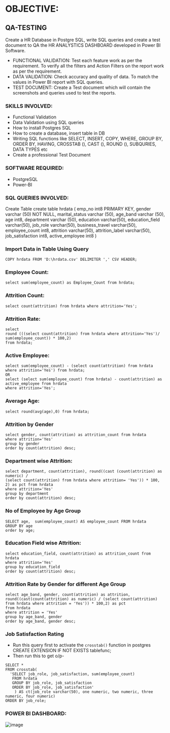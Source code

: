 # OBJECTIVE:

## QA-TESTING 

Create a HR Database in Postgre SQL, write SQL queries and create a test document to QA the HR ANALYSTICS DASHBOARD developed in Power BI Software.

* FUNCTIONAL VALIDATION: Test each feature work as per the requirement. To verify all the filters and Action Filters on the report work as per the requirement.
* DATA VALIDATION: Check accuracy and quality of data. To match the values in Power BI report with SQL queries.
* TEST DOCUMENT: Create a Test document which will contain the screenshots and queries used to test the reports.

### SKILLS INVOLVED:

* Functional Validation
* Data Validation using SQL queries
* How to install Postgres SQL
* How to create a database, insert table in DB
* Writing SQL functions like SELECT, INSERT, COPY, WHERE, GROUP BY, ORDER BY, HAVING, CROSSTAB (), CAST (), ROUND (), SUBQURIES, DATA TYPES etc
* Create a professional Test Document


### SOFTWARE REQUIRED:
* PostgreSQL
* Power-BI

### SQL QUERIES INVOLVED:

Create Table
create table hrdata
(
	emp_no int8 PRIMARY KEY,
	gender varchar (50) NOT NULL,
	marital_status varchar (50),
	age_band varchar (50),
	age int8,
	department varchar (50),
	education varchar(50),
	education_field varchar(50),
	job_role varchar(50),
	business_travel varchar(50),
	employee_count int8,
	attrition varchar(50),
	attrition_label varchar(50),
	job_satisfaction int8,
	active_employee int8
)
### Import Data in Table Using Query
```COPY hrdata FROM 'D:\hrdata.csv' DELIMITER ',' CSV HEADER;```

### Employee Count:
```select sum(employee_count) as Employee_Count from hrdata;```

### Attrition Count:
```select count(attrition) from hrdata where attrition='Yes'; ```

### Attrition Rate:
```
select 
round (((select count(attrition) from hrdata where attrition='Yes')/ 
sum(employee_count)) * 100,2)
from hrdata;
```

### Active Employee:
```
select sum(employee_count) - (select count(attrition) from hrdata  where attrition='Yes') from hrdata;
OR
select (select sum(employee_count) from hrdata) - count(attrition) as active_employee from hrdata
where attrition='Yes';
```

### Average Age:
```select round(avg(age),0) from hrdata;```

### Attrition by Gender
```
select gender, count(attrition) as attrition_count from hrdata
where attrition='Yes'
group by gender
order by count(attrition) desc;
```

### Department wise Attrition:
```
select department, count(attrition), round((cast (count(attrition) as numeric) / 
(select count(attrition) from hrdata where attrition= 'Yes')) * 100, 2) as pct from hrdata
where attrition='Yes'
group by department 
order by count(attrition) desc;
```

### No of Employee by Age Group
```
SELECT age,  sum(employee_count) AS employee_count FROM hrdata
GROUP BY age
order by age;
```

### Education Field wise Attrition:
```
select education_field, count(attrition) as attrition_count from hrdata
where attrition='Yes'
group by education_field
order by count(attrition) desc;
```

### Attrition Rate by Gender for different Age Group
```
select age_band, gender, count(attrition) as attrition, 
round((cast(count(attrition) as numeric) / (select count(attrition) from hrdata where attrition = 'Yes')) * 100,2) as pct
from hrdata
where attrition = 'Yes'
group by age_band, gender
order by age_band, gender desc;
```

### Job Satisfaction Rating
- Run this query first to activate the ```crosstab()``` function in postgres
CREATE EXTENSION IF NOT EXISTS tablefunc;
- Then run this to get o/p-
```
SELECT *
FROM crosstab(
  'SELECT job_role, job_satisfaction, sum(employee_count)
   FROM hrdata
   GROUP BY job_role, job_satisfaction
   ORDER BY job_role, job_satisfaction'
	) AS ct(job_role varchar(50), one numeric, two numeric, three numeric, four numeric)
ORDER BY job_role;

```

### POWER BI DASHBOARD:

![image](https://github.com/ketkinasery/PowerBI-dashboard-testing-using-SQL/assets/145470599/39c187ce-fa09-45f1-96df-96f8041e2503)











